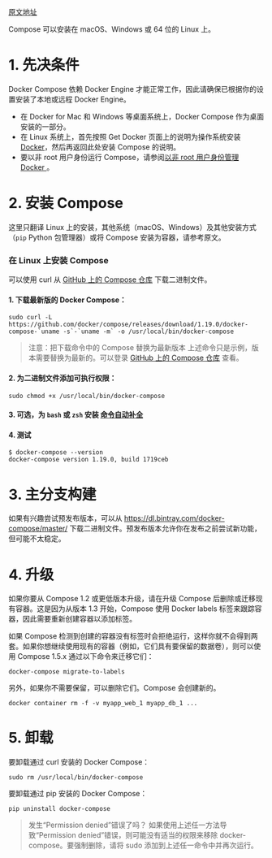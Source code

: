 [原文地址](https://docs.docker.com/compose/install/)

Compose 可以安装在 macOS、Windows 或 64 位的 Linux 上。
# 1. 先决条件
Docker Compose 依赖 Docker Engine 才能正常工作，因此请确保已根据你的设置安装了本地或远程 Docker Engine。

- 在 Docker for Mac 和 Windows 等桌面系统上，Docker Compose 作为桌面安装的一部分。
- 在 Linux 系统上，首先按照 Get Docker 页面上的说明为操作系统安装 [Docker](https://docs.docker.com/install/#server)，然后再返回此处安装 Compose 的说明。
- 要以非 root 用户身份运行 Compose，请参阅[以非 root 用户身份管理 Docker ](https://docs.docker.com/install/linux/linux-postinstall/)。
# 2. 安装 Compose
这里只翻译 Linux 上的安装，其他系统（macOS、Windows）及其他安装方式（`pip` Python 包管理器）或将 Compose 安装为容器，请参考原文。

### 在 Linux 上安装 Compose
可以使用 curl 从 [GitHub 上的 Compose 仓库](https://github.com/docker/compose/releases) 下载二进制文件。
#### 1. 下载最新版的 Docker Compose：
```
sudo curl -L https://github.com/docker/compose/releases/download/1.19.0/docker-compose-`uname -s`-`uname -m` -o /usr/local/bin/docker-compose
```
>注意：把下载命令中的 Compose 替换为最新版本
>上述命令只是示例，版本需要替换为最新的。可以登录 [GitHub 上的 Compose 仓库](https://github.com/docker/compose/releases) 查看。
#### 2. 为二进制文件添加可执行权限：
```
sudo chmod +x /usr/local/bin/docker-compose
```
#### 3. 可选，为 `bash` 或 `zsh` 安装 [命令自动补全](http://111.230.25.113:4000/compose/completion/)

#### 4. 测试
```
$ docker-compose --version
docker-compose version 1.19.0, build 1719ceb
```
# 3. 主分支构建
如果有兴趣尝试预发布版本，可以从 https://dl.bintray.com/docker-compose/master/ 下载二进制文件。预发布版本允许你在发布之前尝试新功能，但可能不太稳定。
# 4. 升级
如果你要从 Compose 1.2 或更低版本升级，请在升级 Compose 后删除或迁移现有容器。这是因为从版本 1.3 开始，Compose 使用 Docker labels 标签来跟踪容器，因此需要重新创建容器以添加标签。

如果 Compose 检测到创建的容器没有标签时会拒绝运行，这样你就不会得到两套。如果你想继续使用现有的容器（例如，它们具有要保留的数据卷），则可以使用 Compose 1.5.x 通过以下命令来迁移它们：
```
docker-compose migrate-to-labels
```
另外，如果你不需要保留，可以删除它们。Compose 会创建新的。
```
docker container rm -f -v myapp_web_1 myapp_db_1 ...
```
# 5. 卸载
要卸载通过 curl 安装的 Docker Compose：
```
sudo rm /usr/local/bin/docker-compose
```
要卸载通过 pip 安装的 Docker Compose：
```
pip uninstall docker-compose
```
>发生“Permission denied”错误了吗？
>如果使用上述任一方法导致“Permission denied”错误，则可能没有适当的权限来移除 docker-compose。要强制删除，请将 sudo 添加到上述任一命令中并再次运行。
